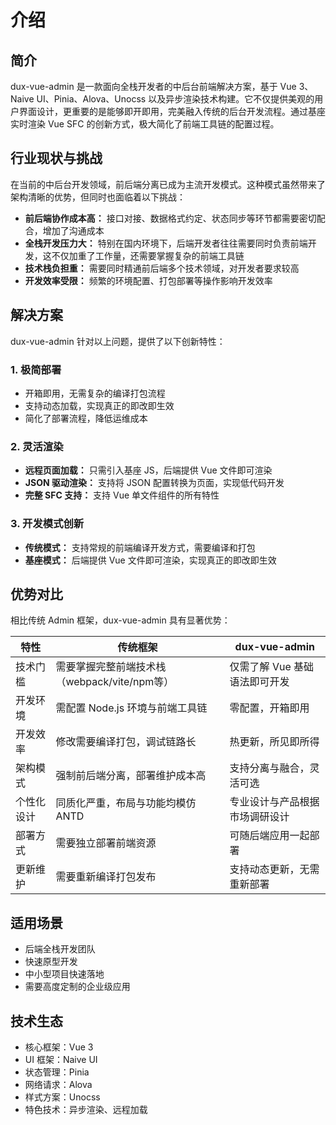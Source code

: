 # 介绍

## 简介
dux-vue-admin 是一款面向全栈开发者的中后台前端解决方案，基于 Vue 3、Naive UI、Pinia、Alova、Unocss 以及异步渲染技术构建。它不仅提供美观的用户界面设计，更重要的是能够即开即用，完美融入传统的后台开发流程。通过基座实时渲染 Vue SFC 的创新方式，极大简化了前端工具链的配置过程。

## 行业现状与挑战
在当前的中后台开发领域，前后端分离已成为主流开发模式。这种模式虽然带来了架构清晰的优势，但同时也面临着以下挑战：

- **前后端协作成本高：** 接口对接、数据格式约定、状态同步等环节都需要密切配合，增加了沟通成本
- **全栈开发压力大：** 特别在国内环境下，后端开发者往往需要同时负责前端开发，这不仅加重了工作量，还需要掌握复杂的前端工具链
- **技术栈负担重：** 需要同时精通前后端多个技术领域，对开发者要求较高
- **开发效率受限：** 频繁的环境配置、打包部署等操作影响开发效率

## 解决方案
dux-vue-admin 针对以上问题，提供了以下创新特性：

### 1. 极简部署
- 开箱即用，无需复杂的编译打包流程
- 支持动态加载，实现真正的即改即生效
- 简化了部署流程，降低运维成本

### 2. 灵活渲染
- **远程页面加载：** 只需引入基座 JS，后端提供 Vue 文件即可渲染
- **JSON 驱动渲染：** 支持将 JSON 配置转换为页面，实现低代码开发
- **完整 SFC 支持：** 支持 Vue 单文件组件的所有特性

### 3. 开发模式创新
- **传统模式：** 支持常规的前端编译开发方式，需要编译和打包
- **基座模式：** 后端提供 Vue 文件即可渲染，实现真正的即改即生效

## 优势对比
相比传统 Admin 框架，dux-vue-admin 具有显著优势：

| 特性 | 传统框架 | dux-vue-admin |
|------|----------|---------------|
| 技术门槛 | 需要掌握完整前端技术栈（webpack/vite/npm等） | 仅需了解 Vue 基础语法即可开发 |
| 开发环境 | 需配置 Node.js 环境与前端工具链 | 零配置，开箱即用 |
| 开发效率 | 修改需要编译打包，调试链路长 | 热更新，所见即所得 |
| 架构模式 | 强制前后端分离，部署维护成本高 | 支持分离与融合，灵活可选 |
| 个性化设计 | 同质化严重，布局与功能均模仿 ANTD | 专业设计与产品根据市场调研设计 |
| 部署方式 | 需要独立部署前端资源 | 可随后端应用一起部署 |
| 更新维护 | 需要重新编译打包发布 | 支持动态更新，无需重新部署 |

## 适用场景
- 后端全栈开发团队
- 快速原型开发
- 中小型项目快速落地
- 需要高度定制的企业级应用

## 技术生态
- 核心框架：Vue 3
- UI 框架：Naive UI
- 状态管理：Pinia
- 网络请求：Alova
- 样式方案：Unocss
- 特色技术：异步渲染、远程加载

